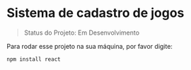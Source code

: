 <h1> Sistema de cadastro de jogos</h1>

>Status do Projeto: Em Desenvolvimento

Para rodar esse projeto na sua máquina, por favor digite:

```
npm install react
```
